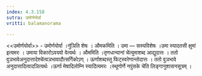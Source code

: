 ```yaml
---
index: 4.3.158
sutra: उमोर्णयोर्वा
vritti: balamanorama

---
```

<<उमोर्णयोर्वा>> - उमोर्णयोर्वा ।नु॑ञिति शेषः । औमकमिति । उमा — सस्यविशेषः ।उमा स्यादतसी क्षुमा॑ इत्यमरः । उमाया विकारोऽवयवो वेत्यर्थः । औममिति ।तृणधान्यानां चे॑त्युमाशब्द आद्युदात्तः । ततो वुञभावेअनुदात्तादेश्चे॑त्यञभावादौत्सर्गिकोऽण् । ऊर्णाशब्दस्तु फिट्स्वरेणान्तोदात्तः । ततो वुञभावे अनुदात्तादित्वादञित्यर्थः ।ऊर्णा मेषादिलोम्नि स्यादि॑त्यमरः ।स्थूणोर्णे नपुंसके चे॑ति लिङ्गानुशासनसूत्रम् । 